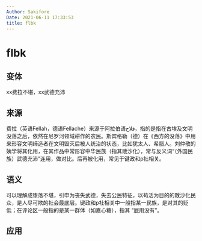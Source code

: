 ```yaml
---
Author: Sakifore
Date: 2021-06-11 17:33:53
title: flbk
---
```

# flbk

## 变体

xx费拉不堪，xx武德充沛

## 来源

费拉（英语Fellah，德语Fellache）来源于阿拉伯语فلاح‎，指的是指在古埃及文明没落之后，依然在尼罗河领域耕作的农民。斯宾格勒（德）在《西方的没落》中用来形容文明缔造者在文明毁灭后被人统治的状态，比如犹太人、希腊人。刘仲敬的姨学将其化用，在其作品中常形容中华民族（指其散沙化），常与反义词“（外国民族）武德充沛”连用，做对比。后再被化用，常见于键政和p社相关。

## 语义

可以理解成堕落不堪，引申为丧失武德，失去公民特征，以苟活为目的的散沙化民众，是人尽可欺的社会最底层。键政和p社相关中一般指某一民族，是对其的贬低；在评论区一般指的是某一群体（如嘉心糖），指其 “屁用没有”。

## 应用



